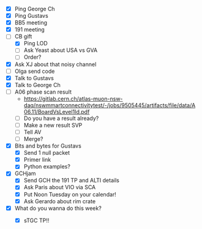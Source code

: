 - [x] Ping George Ch
- [x] Ping Gustavs
- [x] BB5 meeting
- [x] 191 meeting
- [ ] CB gift
  - [x] Ping LOD
  - [ ] Ask Yeast about USA vs GVA
  - [ ] Order?
- [x] Ask XJ about that noisy channel
- [ ] Olga send code
- [x] Talk to Gustavs
- [x] Talk to George Ch
- [ ] A06 phase scan result
  - https://gitlab.cern.ch/atlas-muon-nsw-daq/nswmmartconnectivitytest/-/jobs/9505445/artifacts/file/data/A06.11/BoardVsLevel1Id.pdf
  - [ ] Do you have a result already?
  - [ ] Make a new result SVP
  - [ ] Tell AV
  - [ ] Merge?
- [x] Bits and bytes for Gustavs
  - [x] Send 1 null packet
  - [x] Primer link
  - [x] Python examples?
- [x] GCHjam
  - [x] Send GCH the 191 TP and ALTI details
  - [x] Ask Paris about VIO via SCA
  - [x] Put Noon Tuesday on your calendar!
  - [x] Ask Gerardo about rim crate
- [x] What do you wanna do this week?
  - [x] sTGC TP!!
  
